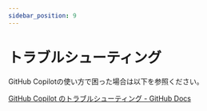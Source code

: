 ```yaml
---
sidebar_position: 9
---
```


# トラブルシューティング

GitHub Copilotの使い方で困った場合は以下を参照ください。

[GitHub Copilot のトラブルシューティング - GitHub Docs](https://docs.github.com/ja/copilot/troubleshooting-github-copilot)
